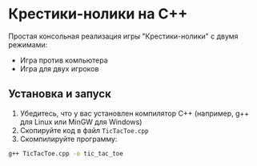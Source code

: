# Крестики-нолики на C++

Простая консольная реализация игры "Крестики-нолики" с двумя режимами:
- Игра против компьютера
- Игра для двух игроков

## Установка и запуск

1. Убедитесь, что у вас установлен компилятор C++ (например, g++ для Linux или MinGW для Windows)
2. Скопируйте код в файл `TicTacToe.cpp`
3. Скомпилируйте программу:

```bash
g++ TicTacToe.cpp -o tic_tac_toe